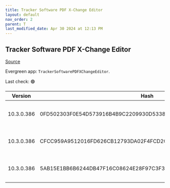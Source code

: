 ```yaml
---
title: Tracker Software PDF X-Change Editor
layout: default
nav_order: 2
parent: T
last_modified_date: Apr 30 2024 at 12:13 PM
---
```


## Tracker Software PDF X-Change Editor

[Source](https://pdf-xchange.eu/pdf-xchange-editor/index.htm)

Evergreen app: `TrackerSoftwarePDFXChangeEditor`. 

Last check: 🟢

| Version    | Hash                                                             | Architecture | Type | URI                                                                                                            |
| ---------- | ---------------------------------------------------------------- | ------------ | ---- | -------------------------------------------------------------------------------------------------------------- |
| 10.3.0.386 | 0FD502303F0E54D573916B4B9C2209930D5338B97C0ED56861BCED2C691717E9 | ARM64        | msi  | [https://downloads.pdf-xchange.com/EditorV10.ARM64.msi](https://downloads.pdf-xchange.com/EditorV10.ARM64.msi) |
| 10.3.0.386 | CFCC959A9512016FD626CB12793DA02F4FCD2CE6978C8CE42CC751D802B46ED1 | x64          | msi  | [https://downloads.pdf-xchange.com/EditorV10.x64.msi](https://downloads.pdf-xchange.com/EditorV10.x64.msi)     |
| 10.3.0.386 | 5AB15E1BB6B6244DB47F16C08624E28F97C3F33434A1ADAE664966F47E777113 | x86          | msi  | [https://downloads.pdf-xchange.com/EditorV10.x86.msi](https://downloads.pdf-xchange.com/EditorV10.x86.msi)     |

